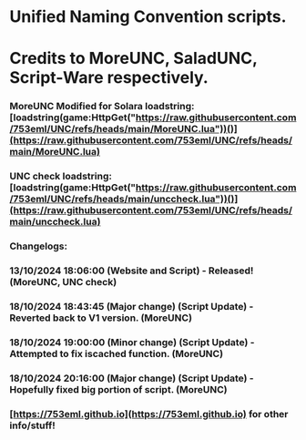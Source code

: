 # Unified Naming Convention scripts.

# Credits to MoreUNC, SaladUNC, Script-Ware respectively.

### MoreUNC Modified for Solara loadstring: [loadstring(game:HttpGet("https://raw.githubusercontent.com/753eml/UNC/refs/heads/main/MoreUNC.lua"))()](https://raw.githubusercontent.com/753eml/UNC/refs/heads/main/MoreUNC.lua)

### UNC check loadstring: [loadstring(game:HttpGet("https://raw.githubusercontent.com/753eml/UNC/refs/heads/main/unccheck.lua"))()](https://raw.githubusercontent.com/753eml/UNC/refs/heads/main/unccheck.lua)

### Changelogs:

### 13/10/2024 18:06:00 (Website and Script) - Released! (MoreUNC, UNC check)

### 18/10/2024 18:43:45 (Major change) (Script Update) - Reverted back to V1 version. (MoreUNC)

### 18/10/2024 19:00:00 (Minor change) (Script Update) - Attempted to fix iscached function. (MoreUNC)

### 18/10/2024 20:16:00 (Major change) (Script Update) - Hopefully fixed big portion of script. (MoreUNC)

### [https://753eml.github.io](https://753eml.github.io) for other info/stuff!
